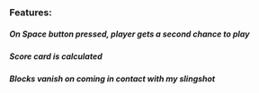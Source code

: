 
### Features:
##### On Space button pressed, player gets a second chance to play
##### Score card is calculated 
##### Blocks vanish on coming in contact with my slingshot





